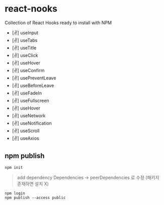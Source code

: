 # react-nooks
Collection of React Hooks ready to install with NPM

+  [✌] useInput
+  [✌] useTabs
+  [✌] useTitle
+  [✌] useClick
+  [✌] useHover
+  [✌] useConfirm
+  [✌] usePreventLeave
+  [✌] useBeforeLeave
+  [✌] useFadeIn
+  [✌] useFullscreen
+  [✌] useHover
+  [✌] useNetwork
+  [✌] useNotification
+  [✌] useScroll
+  [✌] useAxios

## npm publish
```
npm init
```
> add dependency
> Dependencies -> peerDependencies 로 수정 (패키지 존재하면 설치 X)
```
npm login
npm publish --access public
```
